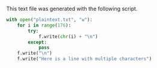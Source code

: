 This text file was generated with the following script.

```python
with open("plaintext.txt", "w"):
    for i in range(176):
        try:
            f.write(chr(i) + "\n")
        except:
            pass
    f.write("\n")
    f.write("Here is a line with multiple characters")
```

